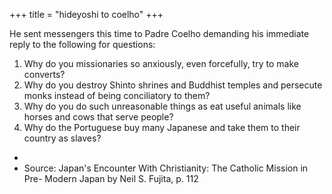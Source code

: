 +++
title = "hideyoshi to coelho"
+++

He sent messengers this time to Padre Coelho demanding his immediate reply to the following for questions:

1. Why do you missionaries so anxiously, even forcefully, try to make converts?
2. Why do you destroy Shinto shrines and Buddhist temples and persecute monks instead of being conciliatory to them?
3. Why do you do such unreasonable things as eat useful animals like horses and cows that serve people?
4. Why do the Portuguese buy many Japanese and take them to their country as slaves?
- 
- Source: Japan's Encounter With Christianity: The Catholic Mission in Pre- Modern Japan by Neil S. Fujita, p. 112